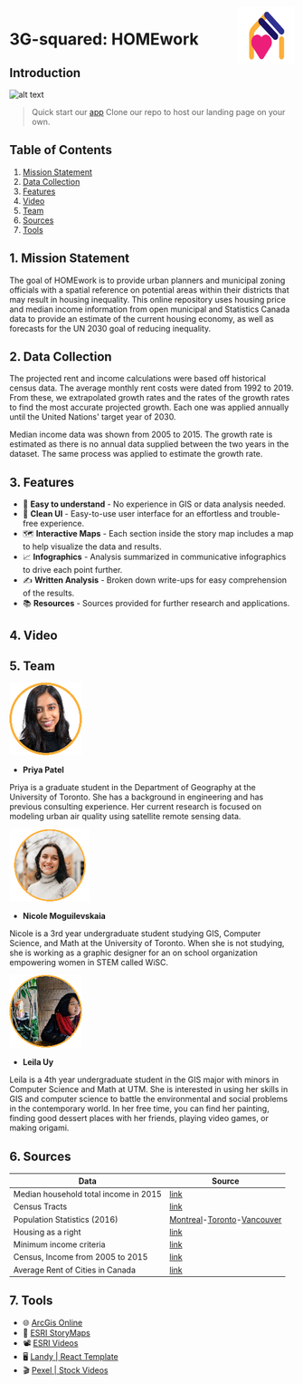 <img align="right" width="100" height="100" src="https://github.com/Leila-U/3G-squared/blob/landy-landing-page/img/logo-vector-01.svg">

# 3G-squared: HOMEwork

<!-- Introduction -->
## Introduction
![alt text](https://github.com/Leila-U/3G-squared/blob/landy-landing-page/img/app_preview.gif)
> Quick start our [app](https://storymaps.arcgis.com/stories/ebf658dcec894c0fbe90549d2e631fd)
> Clone our repo to host our landing page on your own.

<!-- Table of contents (Links) -->
## Table of Contents
1. [ Mission Statement ](#mission-statement)
2. [ Data Collection ](#data-collection)
3. [ Features ](#features)
4. [ Video ](#video)
5. [ Team ](#team)
6. [ Sources ](#sources)
7. [ Tools ](#tools)

<a name="mission-statement"></a>

## 1. Mission Statement
The goal of HOMEwork is to provide urban planners and municipal zoning officials with a spatial reference on potential areas within their districts that may result in housing inequality. This online repository uses housing price and median income information from open municipal and Statistics Canada data to provide an estimate of the current housing economy, as well as forecasts for the UN 2030 goal of reducing inequality.

<a name="data-collection"></a>

## 2. Data Collection
The projected rent and income calculations were based off historical census data. The average monthly rent costs were dated from 1992 to 2019. From these, we extrapolated growth rates and the rates of the growth rates to find the most accurate projected growth. Each one was applied annually until the United Nations' target year of 2030.

Median income data was shown from 2005 to 2015. The growth rate is estimated as there is no annual data supplied between the two years in the dataset. The same process was applied to estimate the growth rate.

<a name="features"></a>

## 3. Features
- 🧠 **Easy to understand** - No experience in GIS or data analysis needed.
- 🧹 **Clean UI** - Easy-to-use user interface for an effortless and trouble-free experience.
- 🗺️ **Interactive Maps** - Each section inside the story map includes a map to help visualize the data and results.
- 📈 **Infographics** - Analysis summarized in communicative infographics to drive each point further.
- ✍️ **Written Analysis** - Broken down write-ups for easy comprehension of the results.
- 📚 **Resources** - Sources provided for further research and applications.

<a name="video"/></a>

## 4. Video
<!-- Video -->

<a name="team"/></a>

## 5. Team
![alt text](https://github.com/Leila-U/3G-squared/blob/landy-landing-page/img/Priya_Patel_icon.png)
- **Priya Patel**

Priya is a graduate student in the Department of Geography at the University of Toronto. She has a background in engineering and has previous consulting experience. Her current research is focused on modeling urban air quality using satellite remote sensing data.

![alt text](https://github.com/Leila-U/3G-squared/blob/landy-landing-page/img/Nika_Moguilevskaia_icon.png)
- **Nicole Moguilevskaia**

Nicole is a 3rd year undergraduate student studying GIS, Computer Science, and Math at the University of Toronto. When she is not studying, she is working as a graphic designer for an on school organization empowering women in STEM called WiSC.

![alt text](https://github.com/Leila-U/3G-squared/blob/landy-landing-page/img/Leila_Uy_icon.png)
- **Leila Uy**

Leila is a 4th year undergraduate student in the GIS major with minors in Computer Science and Math at UTM. She is interested in using her skills in GIS and computer science to battle the environmental and social problems in the contemporary world. In her free time, you can find her painting, finding good dessert places with her friends, playing video games, or making origami.

<a name="sources"/></a>

## 6. Sources
|Data| Source |
|--|--|
| Median household total income in 2015 |  [link](https://www12.statcan.gc.ca/census-recensement/2016/geo/map-carte/ref/thematic-thematiques/inc-rev/map-eng.cfm?TYPE=1)|
|Census Tracts|[link](https://www12.statcan.gc.ca/census-recensement/2016/geo/map-carte/ref/sgc-cgt/alternative-eng.cfm?file=2016-12572-01-A.pdf)|
|Population Statistics (2016)|[Montreal](https://www12.statcan.gc.ca/census-recensement/2016/dp-pd/prof/details/page.cfm?Lang=E&Geo1=POPC&Code1=0547&Geo2=PR&Code2=24&SearchText=Montreal&SearchType=Begins&SearchPR=01&B1=All&TABID=1&type=0)-[Toronto](https://www12.statcan.gc.ca/census-recensement/2016/dp-pd/prof/details/page.cfm?Lang=E&Geo1=POPC&Code1=0944&Geo2=PR&Code2=35&SearchText=Toronto&SearchType=Begins&SearchPR=01&B1=All&TABID=1&type=0)-[Vancouver](https://www12.statcan.gc.ca/census-recensement/2016/dp-pd/prof/details/page.cfm?Lang=E&Geo1=POPC&Code1=0973&Geo2=PR&Code2=59&SearchText=Vancouver&SearchType=Begins&SearchPR=01&B1=All&TABID=1&type=0)|
|Housing as a right|[link](https://www.chrc-ccdp.gc.ca/eng/content/statement-fundamental-human-right-chrc-welcomes-national-housing-strategy-legislation#:~:text=%E2%80%9CAdequate%20housing%20is%20a%20fundamental,that%20are%20inadequate%20or%20unaffordable.)|
|Minimum income criteria|[link](http://www.ohrc.on.ca/en/human-rights-and-rental-housing-ontario-background-paper/minimum-income-criteria)|
|Census, Income from 2005 to 2015|[link](https://tinyurl.com/yc8h5unl)|
|Average Rent of Cities in Canada|[link](https://tinyurl.com/ydbumdsv)|

<a name="tools"/></a>

## 7. Tools
- 🌐 [ArcGis Online](https://www.arcgis.com/index.html)
- 📖 [ESRI StoryMaps](https://storymaps.arcgis.com/)
- 📽️ [ESRI Videos](https://www.youtube.com/channel/UCwAw9sorqR55IN6e_IyaUKg)
- 🖥️ [Landy | React Template](https://github.com/Adrinlol/landy-react-template)
- 🎬 [Pexel | Stock Videos](https://www.pexels.com/videos/)